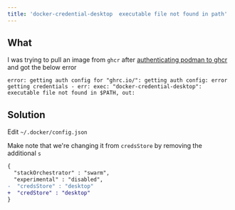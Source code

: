 ```yaml
---
title: 'docker-credential-desktop  executable file not found in path'
---
```


## What

I was trying to pull an image from `ghcr` after [authenticating podman to ghcr](authenticate-podman-to-ghcr.md) and got the below error

```shell
error: getting auth config for "ghrc.io/": getting auth config: error getting credentials - err: exec: "docker-credential-desktop": executable file not found in $PATH, out:
```

## Solution

Edit `~/.docker/config.json`

Make note that we're changing it from `credsStore` by removing the additional `s`

```diff
{
  "stackOrchestrator" : "swarm",
  "experimental" : "disabled",
-  "credsStore" : "desktop"
+  "credStore" : "desktop"
}
```
